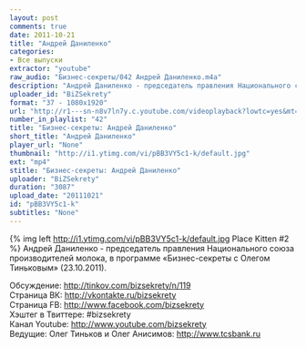 ```yaml
---
layout: post
comments: true
date: 2011-10-21
title: "Андрей Даниленко"
categories:
- Все выпуски
extractor: "youtube"
raw_audio: "Бизнес-секреты/042 Андрей Даниленко.m4a"
description: "Андрей Даниленко - председатель правления Национального союза производителей молока, в программе «Бизнес-секреты с Олегом Тиньковым» (23.10.2011).\n\nОбсуждение: http://tinkov.com/bizsekrety/n/119\nСтраница ВК: http://vkontakte.ru/bizsekrety\nСтраница FB: http://www.facebook.com/bizsekrety\nХэштег в Твиттере: #bizsekrety\nКанал Youtube: http://www.youtube.com/bizsekrety\nВедущие: Олег Тиньков и Олег Анисимов: http://www.tcsbank.ru"
uploader_id: "BiZSekrety"
format: "37 - 1080x1920"
url: "http://r1---sn-n8v7ln7y.c.youtube.com/videoplayback?lowtc=yes&mt=1362793212&ratebypass=yes&fexp=904429%2C912507%2C904829%2C916807%2C916626%2C920704%2C912806%2C902000%2C919512%2C929901%2C913605%2C925006%2C906938%2C931202%2C931401%2C908529%2C930803%2C920201%2C930101%2C930603%2C906834%2C926403&sver=3&mv=m&itag=37&ipbits=8&newshard=yes&key=yt1&ip=92.255.182.31&ms=au&upn=_NVmsPvz498&sparams=cp%2Cid%2Cip%2Cipbits%2Citag%2Clowtc%2Cratebypass%2Csource%2Cupn%2Cexpire&expire=1362816877&source=youtube&cp=U0hVR1hMVF9MUUNONV9QRlhJOlBfMmRrWXo4VUlI&id=a41077558e5cd7e9&signature=5F8FB5BEF729BCFA0DF93C43C13BE698BB16BF29.B6DA86820BB63E36FE78E93879D4B22A055A5466"
number_in_playlist: "42"
title: "Бизнес-секреты: Андрей Даниленко"
short_title: "Андрей Даниленко"
player_url: "None"
thumbnail: "http://i1.ytimg.com/vi/pBB3VY5c1-k/default.jpg"
ext: "mp4"
stitle: "Бизнес-секреты: Андрей Даниленко"
uploader: "BiZSekrety"
duration: "3087"
upload_date: "20111021"
id: "pBB3VY5c1-k"
subtitles: "None"
---
```


{% img left http://i1.ytimg.com/vi/pBB3VY5c1-k/default.jpg Place Kitten #2 %}
Андрей Даниленко - председатель правления Национального союза производителей молока, в программе «Бизнес-секреты с Олегом Тиньковым» (23.10.2011).  
  
Обсуждение: http://tinkov.com/bizsekrety/n/119  
Страница ВК: http://vkontakte.ru/bizsekrety  
Страница FB: http://www.facebook.com/bizsekrety  
Хэштег в Твиттере: #bizsekrety  
Канал Youtube: http://www.youtube.com/bizsekrety  
Ведущие: Олег Тиньков и Олег Анисимов: http://www.tcsbank.ru